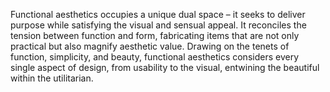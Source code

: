 
Functional aesthetics occupies a unique dual space – it seeks to deliver purpose while satisfying the visual and sensual appeal. It reconciles the tension between function and form, fabricating items that are not only practical but also magnify aesthetic value. Drawing on the tenets of function, simplicity, and beauty, functional aesthetics considers every single aspect of design, from usability to the visual, entwining the beautiful within the utilitarian.

